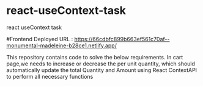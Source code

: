 # react-useContext-task
react useContext task

#Frontend Deployed URL :
https://66cdbfc899b663ef561c70af--monumental-madeleine-b28ce1.netlify.app/

This repository contains code to solve the below requirements.
In cart page,we needs to increase or decrease the per unit quantity, which should automatically update the total Quantity and Amount using React ContextAPI  to perform all necessary functions


